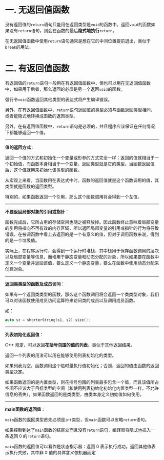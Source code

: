 # 一. 无返回值函数

没有返回值的`return`语句只能用在返回类型是`void`的函数中。返回`void`的函数如果没有`return`语句，则会在函数的最后**隐式地执行**`return`。

在无返回值函数中使用`return`语句通常是想在它的中间位置提前退出，类似于`break`的用法。



# 二. 有返回值函数

有返回值的`return`语句一般用在有返回值函数中，但也可以用在无返回值函数中，如果用于后者，那么返回的必须是另一个返回`void`的函数。

强行令`void`函数返回其他类型的表达式将产生编译错误。

另外，在有返回值函数中，`return`语句返回值的类型必须与函数返回类型相同，或者能隐式地转换成函数的返回类型。

另外，在有返回值函数中，`return`语句是必须的，并且程序应该保证在任何情况下都能够返回一个值。

****

**值的返回方式**：

返回一个值的方式和初始化一个变量或形参的方式完全一样：返回的值就相当于一个初始值，而函数本身相当于一个变量，返回类型就是它的类型，当函数返回值后，这个值就用来初始化该类型的函数。

从宏观上来看，当函数用在表达式中时，函数的返回值就是这个函数调用的值，其类型就是函数的返回类型。

特别的，如果函数返回一个引用，那么这个函数调用将会得到一个左值。

****

**不要返回局部对象的引用或指针**：

函数完成后，它所占用的存储空间也随之被释放掉。因此函数终止意味着局部变量的引用将指向不再有效的内存区域，所以返回局部变量的引用或指针的行为将导致错误。在被调函数中看上去返回的是一个有意义的值，但对于调用函数来说，得到的是一个垃圾值。

实际上，在程序运行时，会得到一个运行时堆栈，其中栈用于保存函数调用的层次以及局部变量等信息，而堆用于静态变量和动态分配的对象，所以如果要在函数中定义一个变量并返回该值，要么定义一个静态变量，要么在函数中使用动态分配来创建对象。

****

**返回类类型的函数及成员访问**：

如果有一个返回类类型的函数，那么这个函数调用将会返回一个类类型对象，我们可以对该函数使用成员访问运算符来访问类的成员以及调用成员函数。

如：

```c++
auto sz = shorterString(s1, s2).size();
```

****

**列表初始化返回值**：

C++ 规定，可以返回**花括号包围的值的列表**。类似于其他返回结果。

返回一个列表的用法可以用在能够使用列表初始化的类型。

如果列表为空，函数调用这个临时量执行值初始化；否则，返回的值由函数的返回类型决定。

如果函数返回的是内置类型，则花括号包围的列表最多包含一个值，而且该值所占空间不应该大于目标类型的空间（和使用列表初始化初始化内置类型一样，不允许信息的丢失）。如果函数返回的是类类型，由类本身定义初始值如何使用。

****

**main函数的返回值**：

`main`函数的返回类型首先必须是`int`类型，但`main`函数可以省略`return`语句。

如果控制到达了`main`函数的结尾处而且没有`return`语句，编译器将隐式地插入一条返回 0 的`return`语句。

`main`函数的返回值可以看作是状态指示器：返回 0 表示执行成功，返回其他值表示执行失败，其中非 0 值的具体含义依机器而定